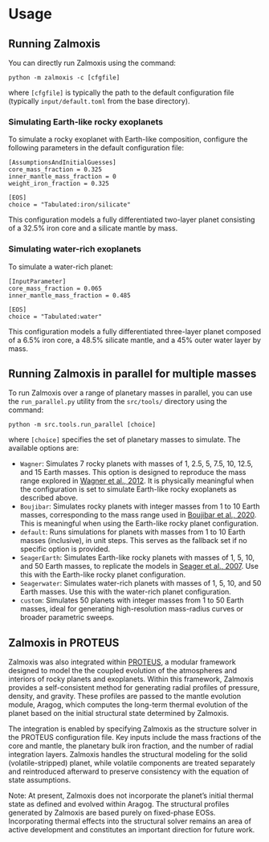 # Usage

## Running Zalmoxis

You can directly run Zalmoxis using the command:

```console
python -m zalmoxis -c [cfgfile]
```

where `[cfgfile]` is typically the path to the default configuration file (typically `input/default.toml` from the base directory).

### Simulating Earth-like rocky exoplanets

To simulate a rocky exoplanet with Earth-like composition, configure the following parameters in the default configuration file:

```console
[AssumptionsAndInitialGuesses]
core_mass_fraction = 0.325     
inner_mantle_mass_fraction = 0 
weight_iron_fraction = 0.325         

[EOS]
choice = "Tabulated:iron/silicate"
```

This configuration models a fully differentiated two-layer planet consisting of a 32.5% iron core and a silicate mantle by mass.

### Simulating water-rich exoplanets

To simulate a water-rich planet:

```console
[InputParameter]
core_mass_fraction = 0.065
inner_mantle_mass_fraction = 0.485

[EOS]
choice = "Tabulated:water"
```

This configuration models a fully differentiated three-layer planet composed of a 6.5% iron core, a 48.5% silicate mantle, and a 45% outer water layer by mass.

## Running Zalmoxis in parallel for multiple masses

To run Zalmoxis over a range of planetary masses in parallel, you can use the `run_parallel.py` utility from the `src/tools/` directory using the command:

```console
python -m src.tools.run_parallel [choice]
```

where `[choice]` specifies the set of planetary masses to simulate. The available options are:

* `Wagner`: Simulates 7 rocky planets with masses of 1, 2.5, 5, 7.5, 10, 12.5, and 15 Earth masses. This option is designed to reproduce the mass range explored in [Wagner et al., 2012](https://www.aanda.org/articles/aa/full_html/2012/05/aa18441-11/aa18441-11.html). It is physically meaningful when the configuration is set to simulate Earth-like rocky exoplanets as described above.
* `Boujibar`: Simulates rocky planets with integer masses from 1 to 10 Earth masses, corresponding to the mass range used in [Boujibar et al., 2020](https://ui.adsabs.harvard.edu/abs/2020JGRE..12506124B/abstract). This is meaningful when using the Earth-like rocky planet configuration.
* `default`: Runs simulations for planets with masses from 1 to 10 Earth masses (inclusive), in unit steps. This serves as the fallback set if no specific option is provided. 
* `SeagerEarth`: Simulates Earth-like rocky planets with masses of 1, 5, 10, and 50 Earth masses, to replicate the models in [Seager et al., 2007](https://iopscience.iop.org/article/10.1086/521346). Use this with the Earth-like rocky planet configuration.
* `Seagerwater`: Simulates water-rich planets with masses of 1, 5, 10, and 50 Earth masses. Use this with the water-rich planet configuration.
* `custom`: Simulates 50 planets with integer masses from 1 to 50 Earth masses, ideal for generating high-resolution mass-radius curves or broader parametric sweeps.

## Zalmoxis in PROTEUS

Zalmoxis was also integrated within [PROTEUS](https://fwl-proteus.readthedocs.io/en/latest/), a modular framework designed to model the the coupled evolution of the atmospheres and interiors of rocky planets and exoplanets. Within this framework, Zalmoxis provides a self-consistent method for generating radial profiles of pressure, density, and gravity. These profiles are passed to the mantle evolution module, Aragog, which computes the long-term thermal evolution of the planet based on the initial structural state determined by Zalmoxis.

The integration is enabled by specifying Zalmoxis as the structure solver in the PROTEUS configuration file. Key inputs include the mass fractions of the core and mantle, the planetary bulk iron fraction, and the number of radial integration layers. Zalmoxis handles the structural modeling for the solid (volatile-stripped) planet, while volatile components are treated separately and reintroduced afterward to preserve consistency with the equation of state assumptions.

Note: At present, Zalmoxis does not incorporate the planet’s initial thermal state as defined and evolved within Aragog. The structural profiles generated by Zalmoxis are based purely on fixed-phase EOSs. Incorporating thermal effects into the structural solver remains an area of active development and constitutes an important direction for future work.